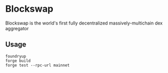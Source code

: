 # Blockswap

Blockswap is the world's first fully decentralized massively-multichain dex aggregator

## Usage

```
foundryup
forge build
forge test --rpc-url mainnet
```
